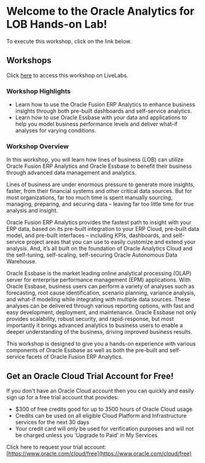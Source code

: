 # Welcome to the Oracle Analytics for LOB Hands-on Lab!

To execute this workshop, click on the link below.

## Workshops
Click [here](http://developer.oracle.com/livelabs) to access this workshop on LiveLabs.

### Workshop Highlights

-   Learn how to use the Oracle Fusion ERP Analytics to enhance business insights through both pre-built dashboards and self-service analytics.
-   Learn how to use Oracle Essbase with your data and applications to help you model business performance levels and deliver what-if analyses for varying conditions.

### Workshop Overview

In this workshop, you will learn how lines of business (LOB) can utilize Oracle Fusion ERP Analytics and Oracle Essbase to benefit their business through advanced data management and analytics.

Lines of business are under enormous pressure to generate more insights, faster, from their financial systems and other critical data sources. But for most organizations, far too much time is spent manually sourcing, managing, preparing, and securing data – leaving far too little time for true analysis and insight.

Oracle Fusion ERP Analytics provides the fastest path to insight with your ERP data, based on its pre-built integration to your ERP Cloud, pre-built data model, and pre-built interfaces – including KPIs, dashboards, and self- service project areas that you can use to easily customize and extend your analysis. And, it’s all built on the foundation of Oracle Analytics Cloud and the self-tuning, self-scaling, self-securing Oracle Autonomous Data Warehouse.

Oracle Essbase is the market leading online analytical processing (OLAP) server for enterprise performance management (EPM) applications.  With Oracle Essbase, business users can perform a variety of analyses such as forecasting, root cause identification, scenario planning, variance analysis, and what-if modeling while integrating with multiple data sources. These analyses can be delivered through various reporting options, with fast and easy development, deployment, and maintenance. Oracle Essbase not only provides scalability, robust security, and rapid-response, but most importantly it brings advanced analytics to business users to enable a deeper understanding of the business, driving improved business results.

This workshop is designed to give you a hands-on experience with various components of Oracle Essbase as well as both the pre-built and self-service facets of Oracle Fusion ERP Analytics.


## Get an Oracle Cloud Trial Account for Free!
If you don't have an Oracle Cloud account then you can quickly and easily sign up for a free trial account that provides:
- $300 of free credits good for up to 3500 hours of Oracle Cloud usage
- Credits can be used on all eligible Cloud Platform and Infrastructure services for the next 30 days
- Your credit card will only be used for verification purposes and will not be charged unless you 'Upgrade to Paid' in My Services

Click here to request your trial account: [https://www.oracle.com/cloud/free](https://www.oracle.com/cloud/free)
